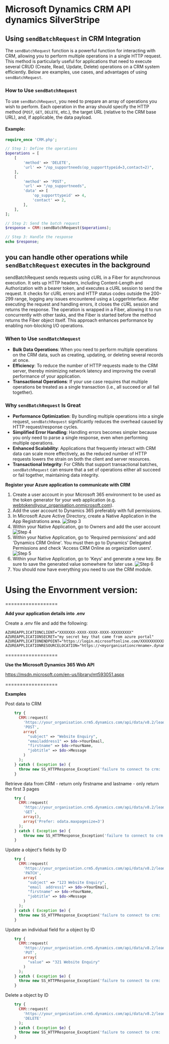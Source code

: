 # Microsoft Dynamics CRM API dynamics SilverStripe 

## Using `sendBatchRequest` in CRM Integration

The `sendBatchRequest` function is a powerful function for interacting with CRM, allowing you to perform multiple operations in a single HTTP request. This method is particularly useful for applications that need to execute several CRUD (Create, Read, Update, Delete) operations on a CRM system efficiently. Below are examples, use cases, and advantages of using `sendBatchRequest`.

### How to Use `sendBatchRequest`

To use `sendBatchRequest`, you need to prepare an array of operations you wish to perform. Each operation in the array should specify the HTTP method (`POST`, `GET`, `DELETE`, etc.), the target URL (relative to the CRM base URL), and, if applicable, the data payload.

#### Example:

```php
require_once 'CRM.php';

// Step 1: Define the operations
$operations = [
    [
        'method' => 'DELETE',
        'url' => "/op_supportneeds(op_supporttypeid=3,contact=2)",
    ],
    [
        'method' => 'POST',
        'url' => "/op_supportneeds",
        'data' => [
            'op_supporttypeid' => 4,
            'contact' => 2,
        ],
    ],
];

// Step 2: Send the batch request
$response = CRM::sendBatchRequest($operations);

// Step 3: Handle the response
echo $response;
```

## you can handle other operations while `sendBatchRequest` executes in the background

sendBatchRequest sends requests using cURL in a Fiber for asynchronous execution. It sets up HTTP headers, including Content-Length and Authorization with a bearer token, and executes a cURL session to send the request. It checks for cURL errors and HTTP status codes outside the 200-299 range, logging any issues encountered using a LoggerInterface. After executing the request and handling errors, it closes the cURL session and returns the response. The operation is wrapped in a Fiber, allowing it to run concurrently with other tasks, and the Fiber is started before the method returns the Fiber object itself. This approach enhances performance by enabling non-blocking I/O operations.

### When to Use `sendBatchRequest`

- **Bulk Data Operations**: When you need to perform multiple operations on the CRM data, such as creating, updating, or deleting several records at once.
- **Efficiency**: To reduce the number of HTTP requests made to the CRM server, thereby minimizing network latency and improving the overall performance of your application.
- **Transactional Operations**: If your use case requires that multiple operations be treated as a single transaction (i.e., all succeed or all fail together).

### Why `sendBatchRequest` Is Great

- **Performance Optimization**: By bundling multiple operations into a single request, `sendBatchRequest` significantly reduces the overhead caused by HTTP request/response cycles.
- **Simplified Error Handling**: Handling errors becomes simpler because you only need to parse a single response, even when performing multiple operations.
- **Enhanced Scalability**: Applications that frequently interact with CRM data can scale more effectively, as the reduced number of HTTP requests lowers the strain on both the client and server resources.
- **Transactional Integrity**: For CRMs that support transactional batches, `sendBatchRequest` can ensure that a set of operations either all succeed or fail together, maintaining data integrity.


**Register your Azure application to communicate with CRM**
1. Create a user account in your Microsoft 365 environment to be used as the token generator for your web application (e.g. webtoken@your_organisation.onmicrosoft.com). 
2. Add the user account to Dynamics 365 preferably with full permissions.
3. In Microsoft Azure Active Directory, create a Native Application in the App Registrations area.
![Step 3](images/azure1.png)
4. Within your Native Application, go to Owners and add the user account
![Step 4](images/azure2.png)
5. Within your Native Application, go to 'Required permissions' and add 'Dynamics CRM Online'. You must then go to Dynamics' Delegated Permissions and check 'Access CRM Online as organization users'.
![Step 5](images/azure3.png)
6. Within your Native Application, go to 'Keys' and generate a new key. Be sure to save the generated value somewhere for later use.
![Step 6](images/azure4.png)
7. You should now have everything you need to use the CRM module.

# Using the Envornment version:
==================

**Add your application details into .env**

Create a .env file and add the following:


    AZUREAPPLICATIONCLIENT="XXXXXXX-XXXX-XXXX-XXXX-XXXXXXXXX"
    AZUREAPPLICATIONSECRET="my secret key that came from azure portal"
    AZUREAPPLICATIONENDPOINT="https://login.microsoftonline.com/XXXXXXXXXXXXX/oauth2/token"
    AZUREAPPLICATIONRESOURCELOCATION="https://<myorganisationcrmname>.dynamics.com"

==================

**Use the Microsoft Dynamics 365 Web API**

https://msdn.microsoft.com/en-us/library/mt593051.aspx

==================

**Examples**

Post data to CRM
```php
	try {
	  CRM::request(
	    'https://your_organisation.crm5.dynamics.com/api/data/v8.2/leads',
	    'POST',
	    array(
	      "subject" => "Website Enquiry",
	      "emailaddress1" => $do->YourEmail,
	      "firstname" => $do->YourName,
	      "jobtitle" => $do->Message
	    )
	  );
	} catch ( Exception $e) {
	  throw new SS_HTTPResponse_Exception('failure to connect to crm: '.$e->getMessage());
	}
```

Retrieve data from CRM - return only firstname and lastname - only return the first 3 pages
```php
	try {
	  CRM::request(
	    'https://your_organisation.crm5.dynamics.com/api/data/v8.2/leads?$select=firstname,leadid',
	    'GET',
	    array(),
	    array('Prefer: odata.maxpagesize=3')
	  );
	} catch ( Exception $e) {
	    throw new SS_HTTPResponse_Exception('failure to connect to crm: '.$e->getMessage());
	}
```

Update a object's fields by ID
```php
	try {
	  CRM::request(
	    'https://your_organisation.crm5.dynamics.com/api/data/v8.2/leads(bf830ffd-2047-e711-8105-70106fa91921)',
	    'PATCH',
	    array(
	      "subject" => "123 Website Enquiry",
	      "email  address1" => $do->YourEmail,
	      "firstname" => $do->YourName,
	      "jobtitle" => $do->Message
	    )
	  );
	} catch ( Exception $e) {
	  throw new SS_HTTPResponse_Exception('failure to connect to crm: '.$e->getMessage());
	}
```

Update an individual field for a object by ID
```php
	try {
	  CRM::request(
	    'https://your_organisation.crm5.dynamics.com/api/data/v8.2/leads(bf830ffd-2047-e711-8105-70106fa91921)/subject',
	    'PUT',
	    array(
	      "value" => "321 Website Enquiry"
	    )
	  );
	} catch ( Exception $e) {
	  throw new SS_HTTPResponse_Exception('failure to connect to crm: '.$e->getMessage());
	}
```

Delete a object by ID
```php
	try {
	  CRM::request(
	    'https://your_organisation.crm5.dynamics.com/api/data/v8.2/leads(bf830ffd-2047-e711-8105-70106fa91921)',
	    'DELETE'
	  );
	} catch ( Exception $e) {
	  throw new SS_HTTPResponse_Exception('failure to connect to crm: '.$e->getMessage());
	}
```

